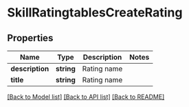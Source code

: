 # SkillRatingtablesCreateRating

## Properties
Name | Type | Description | Notes
------------ | ------------- | ------------- | -------------
**description** | **string** | Rating name | 
**title** | **string** | Rating name | 

[[Back to Model list]](../README.md#documentation-for-models) [[Back to API list]](../README.md#documentation-for-api-endpoints) [[Back to README]](../README.md)


